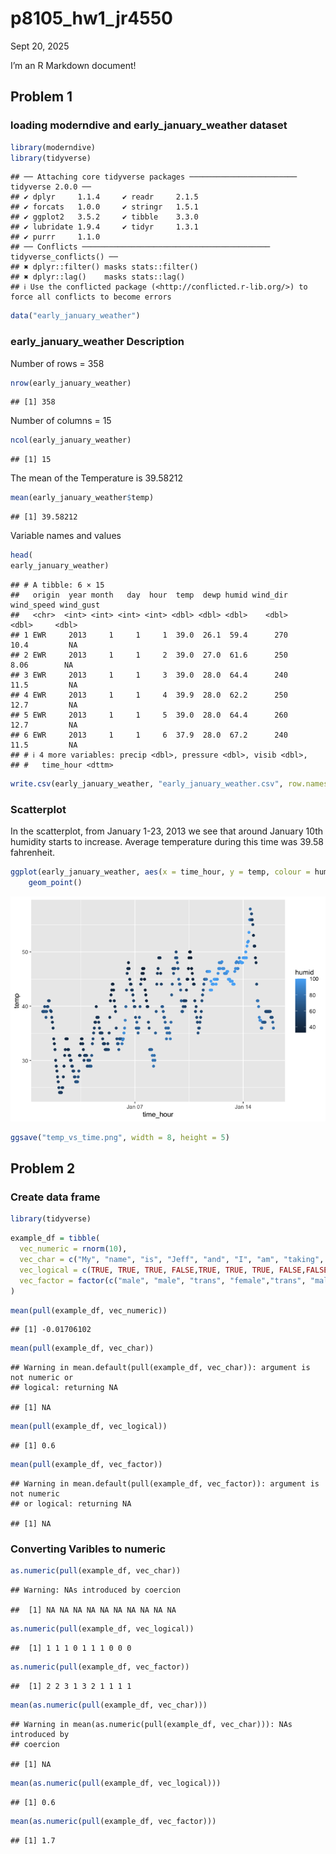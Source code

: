 p8105_hw1_jr4550
================
Sept 20, 2025

I’m an R Markdown document!

## Problem 1

### loading moderndive and early_january_weather dataset

``` r
library(moderndive)
library(tidyverse)
```

    ## ── Attaching core tidyverse packages ──────────────────────── tidyverse 2.0.0 ──
    ## ✔ dplyr     1.1.4     ✔ readr     2.1.5
    ## ✔ forcats   1.0.0     ✔ stringr   1.5.1
    ## ✔ ggplot2   3.5.2     ✔ tibble    3.3.0
    ## ✔ lubridate 1.9.4     ✔ tidyr     1.3.1
    ## ✔ purrr     1.1.0     
    ## ── Conflicts ────────────────────────────────────────── tidyverse_conflicts() ──
    ## ✖ dplyr::filter() masks stats::filter()
    ## ✖ dplyr::lag()    masks stats::lag()
    ## ℹ Use the conflicted package (<http://conflicted.r-lib.org/>) to force all conflicts to become errors

``` r
data("early_january_weather")
```

### early_january_weather Description

Number of rows = 358

``` r
nrow(early_january_weather)
```

    ## [1] 358

Number of columns = 15

``` r
ncol(early_january_weather)
```

    ## [1] 15

The mean of the Temperature is 39.58212

``` r
mean(early_january_weather$temp)
```

    ## [1] 39.58212

Variable names and values

``` r
head(
early_january_weather)
```

    ## # A tibble: 6 × 15
    ##   origin  year month   day  hour  temp  dewp humid wind_dir wind_speed wind_gust
    ##   <chr>  <int> <int> <int> <int> <dbl> <dbl> <dbl>    <dbl>      <dbl>     <dbl>
    ## 1 EWR     2013     1     1     1  39.0  26.1  59.4      270      10.4         NA
    ## 2 EWR     2013     1     1     2  39.0  27.0  61.6      250       8.06        NA
    ## 3 EWR     2013     1     1     3  39.0  28.0  64.4      240      11.5         NA
    ## 4 EWR     2013     1     1     4  39.9  28.0  62.2      250      12.7         NA
    ## 5 EWR     2013     1     1     5  39.0  28.0  64.4      260      12.7         NA
    ## 6 EWR     2013     1     1     6  37.9  28.0  67.2      240      11.5         NA
    ## # ℹ 4 more variables: precip <dbl>, pressure <dbl>, visib <dbl>,
    ## #   time_hour <dttm>

``` r
write.csv(early_january_weather, "early_january_weather.csv", row.names = FALSE)
```

### Scatterplot

In the scatterplot, from January 1-23, 2013 we see that around January
10th humidity starts to increase. Average temperature during this time
was 39.58 fahrenheit.

``` r
ggplot(early_january_weather, aes(x = time_hour, y = temp, colour = humid)) + 
    geom_point()
```

![](template_files/figure-gfm/yx_scatter-1.png)<!-- -->

``` r
ggsave("temp_vs_time.png", width = 8, height = 5)
```

## Problem 2

### Create data frame

``` r
library(tidyverse)
```

``` r
example_df = tibble(
  vec_numeric = rnorm(10),
  vec_char = c("My", "name", "is", "Jeff", "and", "I", "am", "taking", "data", "science"),
  vec_logical = c(TRUE, TRUE, TRUE, FALSE,TRUE, TRUE, TRUE, FALSE,FALSE,FALSE),
  vec_factor = factor(c("male", "male", "trans", "female","trans", "male", "female", "female","female", "female"))
)
```

``` r
mean(pull(example_df, vec_numeric))
```

    ## [1] -0.01706102

``` r
mean(pull(example_df, vec_char))
```

    ## Warning in mean.default(pull(example_df, vec_char)): argument is not numeric or
    ## logical: returning NA

    ## [1] NA

``` r
mean(pull(example_df, vec_logical))
```

    ## [1] 0.6

``` r
mean(pull(example_df, vec_factor))
```

    ## Warning in mean.default(pull(example_df, vec_factor)): argument is not numeric
    ## or logical: returning NA

    ## [1] NA

### Converting Varibles to numeric

``` r
as.numeric(pull(example_df, vec_char))
```

    ## Warning: NAs introduced by coercion

    ##  [1] NA NA NA NA NA NA NA NA NA NA

``` r
as.numeric(pull(example_df, vec_logical))
```

    ##  [1] 1 1 1 0 1 1 1 0 0 0

``` r
as.numeric(pull(example_df, vec_factor))
```

    ##  [1] 2 2 3 1 3 2 1 1 1 1

``` r
mean(as.numeric(pull(example_df, vec_char)))
```

    ## Warning in mean(as.numeric(pull(example_df, vec_char))): NAs introduced by
    ## coercion

    ## [1] NA

``` r
mean(as.numeric(pull(example_df, vec_logical)))
```

    ## [1] 0.6

``` r
mean(as.numeric(pull(example_df, vec_factor)))
```

    ## [1] 1.7
